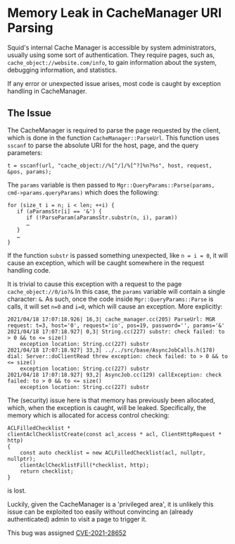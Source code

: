 # Memory Leak in CacheManager URI Parsing
Squid's internal Cache Manager is accessible by system administrators, usually using some sort of authentication. They require pages, such as, `cache_object://website.com/info`, to gain information about the system, debugging information, and statistics.

If any error or unexpected issue arises, most code is caught by exception handling in CacheManager.

## The Issue
The CacheManager is required to parse the page requested by the client, which is done in the function `CacheManager::ParseUrl`. This function uses `sscanf` to parse the absolute URI for the host, page, and the query parameters:
```
t = sscanf(url, "cache_object://%[^/]/%[^?]%n?%s", host, request, &pos, params);
```

The `params` variable is then passed to ``Mgr::QueryParams::Parse(params, cmd->params.queryParams)`` which does the following:
```
for (size_t i = n; i < len; ++i) {
   if (aParamsStr[i] == '&') {
      if (!ParseParam(aParamsStr.substr(n, i), param))
      …
   }
   …
}
```
If the function `substr` is passed something unexpected, like `n = i = 0`, it will cause an exception, which will be caught somewhere in the request handling code.

It is trivial to cause this exception with a request to the page `cache_object://0/io?&`
In this case, the `params` variable will contain a single character: `&`. 
As such, once the code inside `Mgr::QueryParams::Parse` is calls, it will set `n=0` and `i=0`, which will cause an exception. More explicitly:
```
2021/04/18 17:07:18.926| 16,3| cache_manager.cc(205) ParseUrl: MGR request: t=3, host='0', request='io', pos=19, password='', params='&'
2021/04/18 17:07:18.927| 0,3| String.cc(227) substr: check failed: to > 0 && to <= size()
    exception location: String.cc(227) substr
2021/04/18 17:07:18.927| 33,3| ../../src/base/AsyncJobCalls.h(178) dial: Server::doClientRead threw exception: check failed: to > 0 && to <= size()
    exception location: String.cc(227) substr
2021/04/18 17:07:18.927| 93,2| AsyncJob.cc(129) callException: check failed: to > 0 && to <= size()
    exception location: String.cc(227) substr
```

The (security) issue here is that memory has previously been allocated, which, when the exception is caught, will be leaked.
Specifically, the memory which is allocated for access control checking:
```
ACLFilledChecklist *
clientAclChecklistCreate(const acl_access * acl, ClientHttpRequest * http)
{
    const auto checklist = new ACLFilledChecklist(acl, nullptr, nullptr);
    clientAclChecklistFill(*checklist, http);
    return checklist;
}
```
is lost.

Luckily, given the CacheManager is a 'privileged area', it is unlikely this issue can be exploited too easily without convincing an (already authenticated) admin to visit a page to trigger it.

This bug was assigned [CVE-2021-28652](https://cve.mitre.org/cgi-bin/cvename.cgi?name=CVE-2021-28652)

